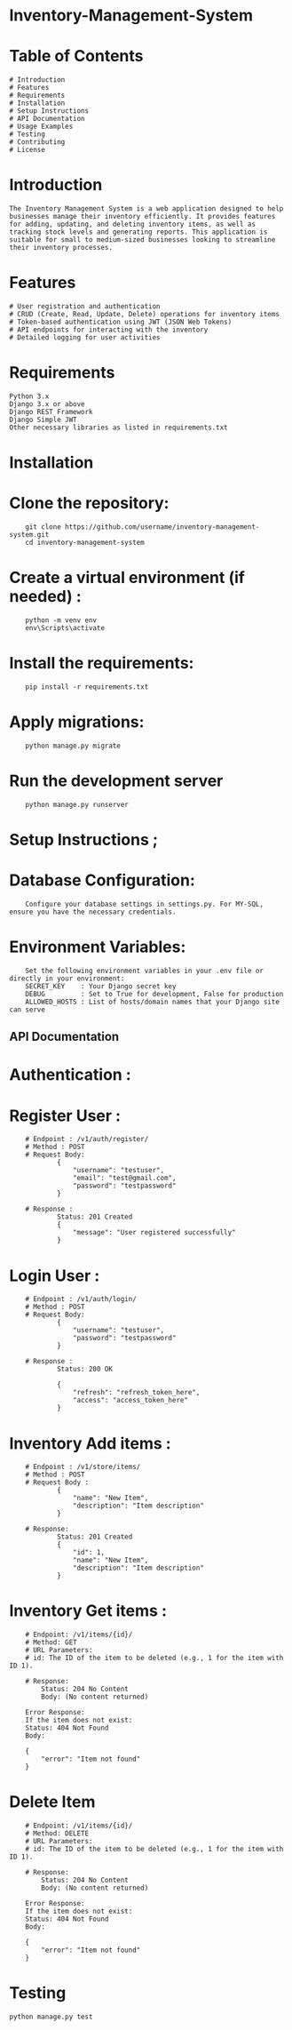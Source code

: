 # Inventory-Management-System



# Table of Contents
    # Introduction
    # Features
    # Requirements
    # Installation
    # Setup Instructions
    # API Documentation
    # Usage Examples
    # Testing
    # Contributing
    # License


# Introduction
    The Inventory Management System is a web application designed to help businesses manage their inventory efficiently. It provides features for adding, updating, and deleting inventory items, as well as tracking stock levels and generating reports. This application is suitable for small to medium-sized businesses looking to streamline their inventory processes.



# Features
    # User registration and authentication
    # CRUD (Create, Read, Update, Delete) operations for inventory items
    # Token-based authentication using JWT (JSON Web Tokens)
    # API endpoints for interacting with the inventory
    # Detailed logging for user activities


# Requirements
    Python 3.x
    Django 3.x or above
    Django REST Framework
    Django Simple JWT
    Other necessary libraries as listed in requirements.txt


# Installation
   # Clone the repository:
        git clone https://github.com/username/inventory-management-system.git
        cd inventory-management-system
    
   # Create a virtual environment (if needed) :
        python -m venv env
        env\Scripts\activate

   # Install the requirements:
        pip install -r requirements.txt

   # Apply migrations:
        python manage.py migrate

   # Run the development server
        python manage.py runserver

# Setup Instructions ;

   # Database Configuration:
        Configure your database settings in settings.py. For MY-SQL, ensure you have the necessary credentials.

   # Environment Variables: 
        Set the following environment variables in your .env file or directly in your environment:
        SECRET_KEY    : Your Django secret key
        DEBUG         : Set to True for development, False for production
        ALLOWED_HOSTS : List of hosts/domain names that your Django site can serve

##  
## API Documentation

# Authentication :

   # Register User :
        # Endpoint : /v1/auth/register/
        # Method : POST
        # Request Body:
                {
                    "username": "testuser",
                    "email": "test@gmail.com",
                    "password": "testpassword"
                }

        # Response :
                Status: 201 Created
                {
                    "message": "User registered successfully"
                }

   # Login User :
        # Endpoint : /v1/auth/login/
        # Method : POST
        # Request Body:
                {
                    "username": "testuser",
                    "password": "testpassword"
                }

        # Response :
                Status: 200 OK

                {
                    "refresh": "refresh_token_here",
                    "access": "access_token_here"
                }


   # Inventory Add items :
    
        # Endpoint : /v1/store/items/
        # Method : POST
        # Request Body :
                {
                    "name": "New Item",
                    "description": "Item description"
                }

        # Response:
                Status: 201 Created
                {
                    "id": 1,
                    "name": "New Item",
                    "description": "Item description"
                }


   # Inventory Get items :

        # Endpoint: /v1/items/{id}/
        # Method: GET
        # URL Parameters:
        # id: The ID of the item to be deleted (e.g., 1 for the item with ID 1).
        
        # Response:
            Status: 204 No Content
            Body: (No content returned)

        Error Response:
        If the item does not exist:
        Status: 404 Not Found
        Body:

        {
            "error": "Item not found"
        }


    
   # Delete Item
        # Endpoint: /v1/items/{id}/
        # Method: DELETE
        # URL Parameters:
        # id: The ID of the item to be deleted (e.g., 1 for the item with ID 1).
        
        # Response:
            Status: 204 No Content
            Body: (No content returned)

        Error Response:
        If the item does not exist:
        Status: 404 Not Found
        Body:

        {
            "error": "Item not found"
        }

# Testing

    python manage.py test






